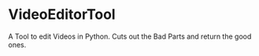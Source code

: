 # VideoEditorTool
A Tool to edit Videos in Python. Cuts out the Bad Parts and return the good ones.
